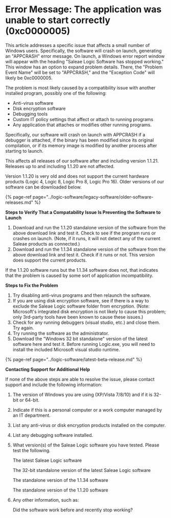 # Error Message: The application was unable to start correctly \(0xc0000005\)



This article addresses a specific issue that affects a small number of Windows users. Specifically, the software will crash on launch, generating an "APPCRASH" error message. On launch, a Windows error report window will appear with the heading "Saleae Logic Software has stopped working." This window has an option to expand problem details. There, the "Problem Event Name" will be set to "APPCRASH," and the "Exception Code" will likely be 0xc0000005.

The problem is most likely caused by a compatibility issue with another installed program, possibly one of the following:

* Anti-virus software
* Disk encryption software
* Debugging tools
* Custom IT policy settings that affect or attach to running programs
* Any application that attaches or modifies other running programs.

Specifically, our software will crash on launch with APPCRASH if a debugger is attached, if the binary has been modified since its original compilation, or if its memory image is modified by another process after starting to launch.

This affects all releases of our software after and including version 1.1.21. Releases up to and including 1.1.20 are not affected.

Version 1.1.20 is very old and does not support the current hardware products \(Logic 4, Logic 8, Logic Pro 8, Logic Pro 16\). Older versions of our software can be downloaded below.

{% page-ref page="../logic-software/legacy-software/older-software-releases.md" %}

**Steps to Verify That a Compatability Issue Is Preventing the Software to Launch**

1. Download and run the 1.1.20 standalone version of the software from the above download link and test it. Check to see if the program runs or crashes on launch. \(Note, if it runs, it will not detect any of the current Saleae products as connected.\)
2. Download and run the 1.1.34 standalone version of the software from the above download link and test it. Check if it runs or not. This version does support the current products.

If the 1.1.20 software runs but the 1.1.34 software does not, that indicates that the problem is caused by some sort of application incompatibility.

**Steps to Fix the Problem**

1. Try disabling anti-virus programs and then relaunch the software.
2. If you are using disk encryption software, see if there is a way to exclude the Saleae Logic software folder from encryption. \(Note: Microsoft's integrated disk encryption is not likely to cause this problem; only 3rd-party tools have been known to cause these issues.\)
3. Check for any running debuggers \(visual studio, etc.\) and close them. Try again.
4. Try running the software as the administrator.
5. Download the "Windows 32 bit standalone" version of the latest software here and test it. Before running Logic.exe, you will need to install the included Microsoft visual studio runtime.

{% page-ref page="../logic-software/latest-beta-release.md" %}

**Contacting Support for Additional Help**

If none of the above steps are able to resolve the issue, please contact support and include the following information:

1. The version of Windows you are using \(XP/Vista 7/8/10\) and if it is 32-bit or 64-bit.
2. Indicate if this is a personal computer or a work computer managed by an IT department.
3. List any anti-virus or disk encryption products installed on the computer.
4. List any debugging software installed.
5. What version\(s\) of the Saleae Logic software you have tested. Please test the following.

   The latest Saleae Logic software

   The 32-bit standalone version of the latest Saleae Logic software

   The standalone version of the 1.1.34 software

   The standalone version of the 1.1.20 software

6. Any other information, such as:

   Did the software work before and recently stop working?

